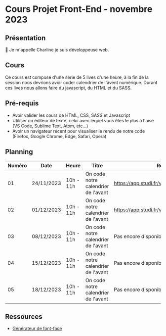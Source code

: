 # Cours Projet Front-End - novembre 2023

## Présentation

👋 Je m'appelle Charline je suis développeuse web.

## Cours

Ce cours est composé d'une série de 5 lives d'une heure, à la fin de la session nous devrions avoir coder calendrier de l'avent numérique.
Durant ces lives nous allons faire du javascript, du HTML et du SASS.

## Pré-requis

- Avoir valider les cours de HTML, CSS, SASS et Javascript
- Utiliser un éditeur de texte, celui avec lequel vous êtes le plus à l'aise (VS Code, Sublime Text, Atom, etc...)
- Avoir un navigateur récent pour visualiser le rendu de notre code (Firefox, Google Chrome, Edge, Safari, Opera)

## Planning

| Numéro | Date       | Heure     | Titre                               | Replay                                      |
| ------ | ---------- | --------- | ----------------------------------- | ------------------------------------------- |
| 01     | 24/11/2023 | 10h - 11h | On code notre calendrier de l'avant | https://app.studi.fr/v3/events/57808/replay |
| 02     | 01/12/2023 | 10h - 11h | On code notre calendrier de l'avant | https://app.studi.fr/v3/events/57809/replay                       |
| 03     | 08/12/2023 | 10h - 11h | On code notre calendrier de l'avant | Pas encore disponible                       |
| 04     | 15/12/2023 | 10h - 11h | On code notre calendrier de l'avant | Pas encore disponible                       |
| 05     | 18/12/2023 | 10h - 11h | On code notre calendrier de l'avant | Pas encore disponible                       |

## Ressources
- [Générateur de font-face](https://transfonter.org/)
